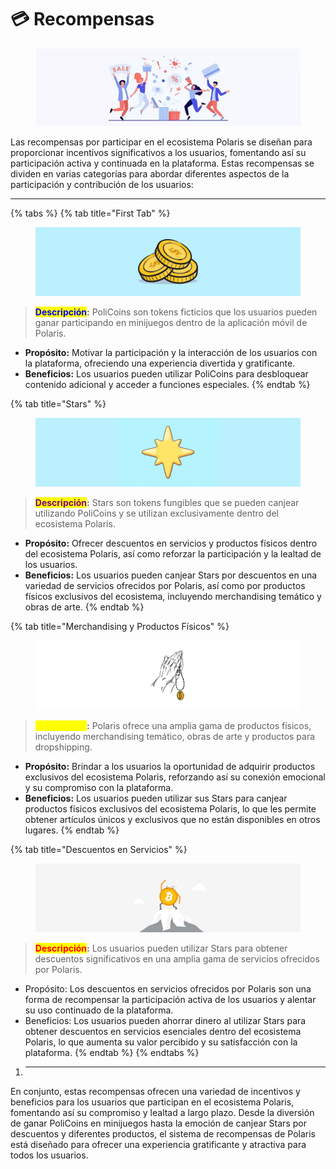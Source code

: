 # 💳 Recompensas&#x20;

<figure><img src="../../../../../.gitbook/assets/que-es-la-fidelizacion-de-clientes.jpg.jpeg" alt=""><figcaption></figcaption></figure>

Las recompensas por participar en el ecosistema Polaris se diseñan para proporcionar incentivos significativos a los usuarios, fomentando así su participación activa y continuada en la plataforma. Estas recompensas se dividen en varias categorías para abordar diferentes aspectos de la participación y contribución de los usuarios:

***

{% tabs %}
{% tab title="First Tab" %}
<figure><img src="../../../../../.gitbook/assets/Proyecto nuevo (11).webp" alt=""><figcaption></figcaption></figure>

> <mark style="color:blue;">**Descripción**</mark>**:** PoliCoins son tokens ficticios que los usuarios pueden ganar participando en minijuegos dentro de la aplicación móvil de Polaris.

* **Propósito:** Motivar la participación y la interacción de los usuarios con la plataforma, ofreciendo una experiencia divertida y gratificante.
* **Beneficios:** Los usuarios pueden utilizar PoliCoins para desbloquear contenido adicional y acceder a funciones especiales.
{% endtab %}

{% tab title="Stars" %}
<figure><img src="../../../../../.gitbook/assets/Proyecto nuevo (12).webp" alt=""><figcaption></figcaption></figure>

> <mark style="color:purple;">**Descripción**</mark>**:** Stars son tokens fungibles que se pueden canjear utilizando PoliCoins y se utilizan exclusivamente dentro del ecosistema Polaris.

* **Propósito:** Ofrecer descuentos en servicios y productos físicos dentro del ecosistema Polaris, así como reforzar la participación y la lealtad de los usuarios.
* **Beneficios:** Los usuarios pueden canjear Stars por descuentos en una variedad de servicios ofrecidos por Polaris, así como por productos físicos exclusivos del ecosistema, incluyendo merchandising temático y obras de arte.
{% endtab %}

{% tab title="Merchandising y Productos Físicos" %}
<figure><img src="../../../../../.gitbook/assets/Proyecto nuevo (13).webp" alt=""><figcaption></figcaption></figure>

> <mark style="color:yellow;">**Descripción**</mark>**:** Polaris ofrece una amplia gama de productos físicos, incluyendo merchandising temático, obras de arte y productos para dropshipping.

* **Propósito:** Brindar a los usuarios la oportunidad de adquirir productos exclusivos del ecosistema Polaris, reforzando así su conexión emocional y su compromiso con la plataforma.
* **Beneficios:** Los usuarios pueden utilizar sus Stars para canjear productos físicos exclusivos del ecosistema Polaris, lo que les permite obtener artículos únicos y exclusivos que no están disponibles en otros lugares.
{% endtab %}

{% tab title="Descuentos en Servicios" %}
<figure><img src="../../../../../.gitbook/assets/Proyecto nuevo (14).webp" alt=""><figcaption></figcaption></figure>

> <mark style="color:red;">**Descripción**</mark>**:** Los usuarios pueden utilizar Stars para obtener descuentos significativos en una amplia gama de servicios ofrecidos por Polaris.

* Propósito: Los descuentos en servicios ofrecidos por Polaris son una forma de recompensar la participación activa de los usuarios y alentar su uso continuado de la plataforma.
* Beneficios: Los usuarios pueden ahorrar dinero al utilizar Stars para obtener descuentos en servicios esenciales dentro del ecosistema Polaris, lo que aumenta su valor percibido y su satisfacción con la plataforma.
{% endtab %}
{% endtabs %}

1. ***

En conjunto, estas recompensas ofrecen una variedad de incentivos y beneficios para los usuarios que participan en el ecosistema Polaris, fomentando así su compromiso y lealtad a largo plazo. Desde la diversión de ganar PoliCoins en minijuegos hasta la emoción de canjear Stars por descuentos y diferentes productos, el sistema de recompensas de Polaris está diseñado para ofrecer una experiencia gratificante y atractiva para todos los usuarios.
